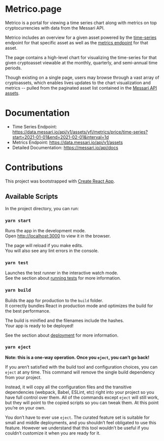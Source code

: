 # Metrico.page
Metrico is a portal for viewing a time series chart along with metrics on top cryptocurrencies with data from the Messari API.

Metrico includes an overview for a given asset powered by the [time-series](https://data.messari.io/api/v1/assets/yfi/metrics/price/time-series?start=2021-01-01&end=2021-02-01&interval=1d) endpoint for that specific asset as well as the [metrics endpoint](https://data.messari.io/api/v1/assets/yfi/metrics) for that asset.

The page contains a high-level chart for visualizing the time-series for that given cryptoasset viewable at the monthly, quarterly, and semi-annual time periods.

Though existing on a single page, users may browse through a vast array of cryptoassets, which enables lives updates to the chart visualization and metrics -- pulled from the paginated asset list contained in the [Messari API assets](https://data.messari.io/api/v1/assets).

# Documentation
- Time Series Endpoint: https://data.messari.io/api/v1/assets/yfi/metrics/price/time-series?start=2021-01-01&end=2021-02-01&interval=1d
- Metrics Endpoint: https://data.messari.io/api/v1/assets
- Detailed Documentation: https://messari.io/api/docs

# Contributions

This project was bootstrapped with [Create React App](https://github.com/facebook/create-react-app).

## Available Scripts

In the project directory, you can run:

### `yarn start`

Runs the app in the development mode.\
Open [http://localhost:3000](http://localhost:3000) to view it in the browser.

The page will reload if you make edits.\
You will also see any lint errors in the console.

### `yarn test`

Launches the test runner in the interactive watch mode.\
See the section about [running tests](https://facebook.github.io/create-react-app/docs/running-tests) for more information.

### `yarn build`

Builds the app for production to the `build` folder.\
It correctly bundles React in production mode and optimizes the build for the best performance.

The build is minified and the filenames include the hashes.\
Your app is ready to be deployed!

See the section about [deployment](https://facebook.github.io/create-react-app/docs/deployment) for more information.

### `yarn eject`

**Note: this is a one-way operation. Once you `eject`, you can’t go back!**

If you aren’t satisfied with the build tool and configuration choices, you can `eject` at any time. This command will remove the single build dependency from your project.

Instead, it will copy all the configuration files and the transitive dependencies (webpack, Babel, ESLint, etc) right into your project so you have full control over them. All of the commands except `eject` will still work, but they will point to the copied scripts so you can tweak them. At this point you’re on your own.

You don’t have to ever use `eject`. The curated feature set is suitable for small and middle deployments, and you shouldn’t feel obligated to use this feature. However we understand that this tool wouldn’t be useful if you couldn’t customize it when you are ready for it.
